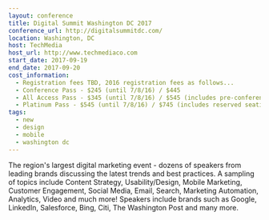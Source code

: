 ```yaml
---
layout: conference
title: Digital Summit Washington DC 2017
conference_url: http://digitalsummitdc.com/
location: Washington, DC
host: TechMedia
host_url: http://www.techmediaco.com
start_date: 2017-09-19
end_date: 2017-09-20
cost_information:
  - Registration fees TBD, 2016 registration fees as follows...
  - Conference Pass - $245 (until 7/8/16) / $445
  - All Access Pass - $345 (until 7/8/16) / $545 (includes pre-conference workshops and day 1 lunch)
  - Platinum Pass - $545 (until 7/8/16) / $745 (includes reserved seating and VIP lounge access)
tags:
  - new
  - design
  - mobile
  - washington dc
---
```


The region's largest digital marketing event - dozens of speakers from leading brands discussing the latest trends and best practices. A sampling of topics include Content Strategy, Usability/Design, Mobile Marketing, Customer Engagement, Social Media, Email, Search, Marketing Automation, Analytics, Video and much more! Speakers include brands such as Google, LinkedIn, Salesforce, Bing, Citi, The Washington Post and many more.
